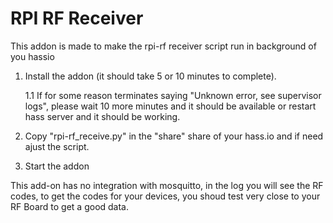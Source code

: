 # RPI RF Receiver

This addon is made to make the rpi-rf receiver script run in background of you hassio

1. Install the addon (it should take 5 or 10 minutes to complete).

    1.1 If for some reason terminates saying "Unknown error, see supervisor logs", please wait 10 more minutes and it should be available or restart hass server and it should be working.

2. Copy "rpi-rf_receive.py" in the "share" share of your hass.io and if need ajust the script.

3. Start the addon 

This add-on has no integration with mosquitto, in the log you will see the RF codes, to get the codes for your devices, you shoud test very close to your RF Board to get a good data.
